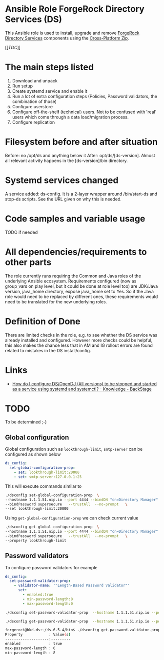 # Ansible Role ForgeRock Directory Services (DS)

This Ansible role is used to install, upgrade and remove [ForgeRock Directory Services](https://backstage.forgerock.com/docs/ds/6.5/install-guide/) components using the [Cross-Platform Zip](https://backstage.forgerock.com/docs/ds/6.5/install-guide/#install-files-zip).

[[_TOC_]]

# The main steps listed

1. Download and unpack
2. Run setup 
3. Create systemd service and enable it
4. Run a lot of extra configuration steps (Policies, Password validators, the combination of those)
5. Configure userstore
6. Configure off-the-shelf (technical) users. Not to be confused with 'real' users which come through a data load/migration process.
7. Configure replication


# Filesystem before and after situation
Before: no /opt/ds and anything below it
After: opt/ds/[ds-version]. Almost all relevant activity happens in the [ds-version]/bin directory.

# Systemd services changed
A service added: ds-config. It is a 2-layer wrapper around /bin/start-ds and stop-ds scripts. See the URL given on why this is needed.

# Code samples and variable usage 
TODO if needed


# All dependencies/requirements to other parts
The role currently runs requiring the Common and Java roles of the underlying Ansible ecosystem.
Requirements configured (now as group_vars on play level, but it could be done at role level too) are JDK/Java version,
java_home directory, expose java_home set to Yes.
So if the Java role would need to be replaced by different ones, these requirements would need to be translated for the new underlying roles.

# Definition of Done
There are limited checks in the role, e.g. to see whether the DS service was already installed and configured. However more checks could be helpful,
this also makes the chance less that in AM and IG rollout errors are found related to mistakes in the DS install/config.


# Links

* [How do I configure DS/OpenDJ (All versions) to be stopped and started as a service using systemd and systemctl? - Knowledge - BackStage](https://backstage.forgerock.com/knowledge/kb/article/a56766667)


# TODO

To be determined ;-)

## Global configuration

Global configuration such as `lookthrough-limit`, `smtp-server` can be configured as shown below

```yaml
ds_config:
  set-global-configuration-prop:
    - set: lookthrough-limit:20000
    - set: smtp-server:127.0.0.1:25
```

This will execute commands similar to

```bash
./dsconfig set-global-configuration-prop  \
--hostname 1.1.1.51.nip.io --port 4444 --bindDN "cn=Directory Manager" \
--bindPassword supersecure   --trustAll  --no-prompt   \
--set lookthrough-limit:20000
```

Using `get-global-configuration-prop` we can check current value

```bash
./dsconfig get-global-configuration-prop  \
--hostname 1.1.1.51.nip.io --port 4444 --bindDN "cn=Directory Manager" \
--bindPassword supersecure   --trustAll  --no-prompt   \
--property lookthrough-limit
```

## Password validators

To configure password validators for example

```yaml
ds_config:
  set-password-validator-prop:
    - validator-name: '"Length-Based Password Validator"'
      set:
        - enabled:true
        - min-password-length:8
        - max-password-length:0
```

```bash
./dsconfig set-password-validator-prop  --hostname 1.1.1.51.nip.io --port 4444 --bindDN "cn=Directory Manager" --bindPassword supersecure   --trustAll  --no-prompt   --validator-name "Length-Based Password Validator" --set enabled:true --set min-password-length:8 --set max-password-length:0
```

```bash
./dsconfig get-password-validator-prop  --hostname 1.1.1.51.nip.io --port 4444 --bindDN "cn=Directory Manager" --bindPassword supersecure   --trustAll  --no-prompt   --validator-name "Length-Based Password Validator"
```

```bash
forgerock@bkd-ds:~/ds-6.5.4/bin$ ./dsconfig get-password-validator-prop  --hostname 1.1.1.51.nip.io --port 4444 --bindDN "cn=Directory Manager" --bindPassword supersecure   --trustAll  --no-prompt   --validator-name "Length-Based Password Validator"
Property            : Value(s)
--------------------:---------
enabled             : true
max-password-length : 0
min-password-length : 8
```
